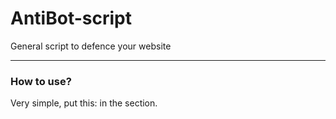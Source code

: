 # AntiBot-script
General script to defence your website

<hr>
<h3>How to use?</h3>
<p>Very simple, put this: <script src="[yourfolder]/AntiBot.js"></script> in the <b><head></b> section.</p> 
